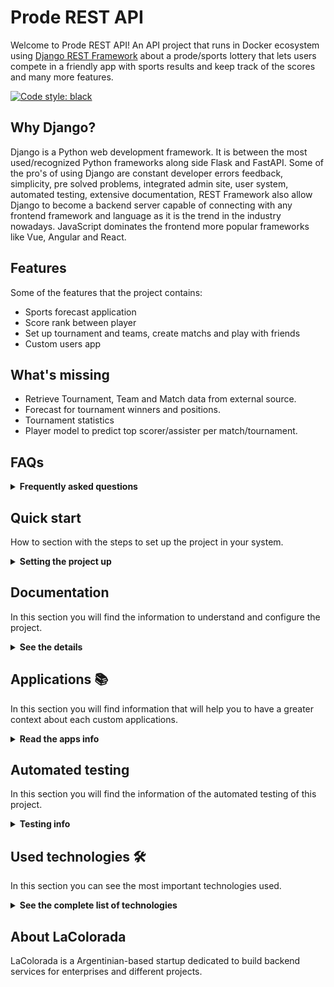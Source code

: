 # Prode REST API

Welcome to Prode REST API! An API project that runs in Docker ecosystem using [Django REST Framework](https://www.django-rest-framework.org/) about a prode/sports lottery that lets users compete in a friendly app with sports results and keep track of the scores and many more features.

[![Code style: black](https://img.shields.io/badge/code%20style-black-000000.svg)](https://github.com/psf/black)


## Why Django?

Django is a Python web development framework. It is between the most used/recognized Python frameworks along side Flask and FastAPI.
Some of the pro's of using Django are constant developer errors feedback, simplicity, pre solved problems, integrated admin site, user system, automated testing, extensive documentation, 
REST Framework also allow Django to become a backend server capable of connecting with any frontend framework and language as it is the trend in the industry nowadays. JavaScript dominates the frontend more popular frameworks like Vue, Angular and React.

## Features

Some of the features that the project contains:

- Sports forecast application
- Score rank between player
- Set up tournament and teams, create matchs and play with friends
- Custom users app

## What's missing

- Retrieve Tournament, Team and Match data from external source.
- Forecast for tournament winners and positions.
- Tournament statistics
- Player model to predict top scorer/assister per match/tournament.

## FAQs

<details><summary><b>Frequently asked questions</b></summary>

Q: Can i use the project for personal/commercial use?

A: Yes.

</details>

## Quick start

How to section with the steps to set up the project in your system.

<details><summary><b>Setting the project up</b></summary>

### Install dependencies

To run this project you need to install `Docker` and `Docker Compose`.

In [this article](https://support.netfoundry.io/hc/en-us/articles/360057865692-Installing-Docker-and-docker-compose-for-Ubuntu-20-04) are the details to install Docker and Docker Compose on a Linux machine. In case you want to install the tools on another platform or have any problems, you can read the official documentation of [Docker](https://docs.docker.com/get-docker/) and also that of [Docker Compose](https://docs.docker.com/compose/install/).

Continue with downloading the code when you have the dependencies installed and working.

### Download the code

To download the code, the best thing to do is to `fork` this project to your personal account by clicking on [this link](https://github.com/LaColorada/prode_rest/fork). Once you have the fork to your account, download it from the terminal with this command (remember to put your username in the link):

```
git clone https://github.com/USER/prode_rest.git
```

> In case you don't have a Github account, or you don't want to fork, you can directly clone this repo with the command `git clone https://github.com/LaColorada/prode_rest.git`.


### Initial project configuration

To run the application, you first need to download the database image with the `docker compose pull pgdb` command. Next, you need to compile the REST API service with the `docker compose build rest-api` command (it may take a few minutes).

When the above processes finish, start the database service with the command `docker compose up -d pgdb` from the root of the project. With the database running, it is necessary to create the tables that the application needs to work with the command `docker compose run rest-api python3 manage.py migrate`.

It is possible to load sample data to test the API as quickly as possible. The sample data is in the `.example_data` directory. The command needed for load fixture is as follows (in the example, the `example_data.json` fixtures will be loaded):

```
docker-compose run drf-api python3 manage.py loaddata .fixtures/example_data.json
```

### Run the application

With the initial configurations done, now it's time to run the API service with the command `docker compose up rest-api` (if you want to run the service in background, you can add the -d flag during execution). When the service starts, you can access the `Browsable API` from the browser by entering the [api root endpoint](http://localhost:8000/).

If you are able to access the `Browsable API`, it means that the application is running correctly.

</details>

## Documentation

In this section you will find the information to understand and configure the project.

<details><summary><b>See the details</b></summary>

### Main features

Below you can see the main features of the project:

* REST API fully explorable through the Django REST "Browsable API" and hyperlinks
* User registration, login, logout, password recovery, account activation
* Application administration panel
* Customized Browsable API for each endpoint
* Extensive usage documentation

The feature related to each application is included in the [Applications](#applications) section.

### Linter and formatter

This project uses Pylint linter and Black formatter.

#### Pylint

    Pylint is a static code analyser for Python 2 or 3. The latest version supports Python 3.7.2 and above.

[Pylint](https://pylint.pycqa.org/en/latest/)

#### Black

Black is(quote of project readme):

    Black is the uncompromising Python code formatter. By using it, you agree to cede control over minutiae of hand-formatting. In return, Black gives you speed, determinism, and freedom from pycodestyle nagging about formatting. You will save time and mental energy for more important matters. 

[Black](https://black.readthedocs.io/en/stable/)

### Django Configuration

In the file `./core/settings.py` you will find the general configuration of the Django project. Within this file, all kinds of Django configurations can be made, in which the following stand out:

* Selection and configuration of the database engine.
* Applications installed within the project.
* Time zone setting.
* Project debug configuration.
* Django REST Framework specific configuration.
* Template configuration.
* Directory configuration for static files.
* User model selection.
* User Authentication & Authorization.

For more information on all the possible configurations, you can access the official documentation at [this link](https://docs.djangoproject.com/en/3.2/topics/settings/).

### Browsable API

This application - by using Django REST Framework - has a functionality that makes the REST API browsable in HTML format. This feature is really an excellent functionality, as it enables you to explore, navigate, and discover the API without having to open any dedicated programs (such as Postman or other clients).

From the browsable API you can access to Home Endpoint, and navigate over the user registration, login, logout, password recovery and email confirmation flows. 

The usage flow related of each application is included in its [Applications](#applications) section.

### How to use the service API

The starting point of using the API is accessing its [root](http://localhost:8000) via a client or a browser. From there you can see some useful endpoints related to user registration, login, logout and probably your custom applications endpoints.

**User Registration, Verification & Login**

1. Access to the [root endpoint](http://localhost:8000) to explore the service endpoints.
2. Access to the [user registration](http://localhost:8000/auth/registration) endpoint to create an user account. Fill fields with your email and insert twice an strong password.
3. Verify your account via email accessing to the link shown in the console after registration.
4. Access to the email verification and insert your email and password. An access tokens will be returned. You can save it for your mobile/web/desktop app. If you are using the Browsable API the user will be logged in.
5. Go to [root endpoint](http://localhost:8000) and explore applications endpoints.

**User Logout**

To logout just follow the [user logout](http://localhost:8000/auth/logout) endpoint and send a POST request.

**User Password Reset**

If you have forgotten your password, you can recover it accessing to the [password change endpoint](http://localhost:8000/auth/password/change/). Follow the next steps:

1. Insert your email and send it via POST.
2. Check your email or the "django console email" to access to the link to password change.
3. Insert the needed fields. `UID` is the anteultimate URL slug, and the `Token` field is the last URL slug (probaby the token slug includes a "-" char). After required fields just type your new password twice and POST it.

**Applications flows**

The specific app endpoints are described in each section of [Applications](#applications).

### Using the admin site

The API service has an integrated administration panel that allows you to perform CRUD operations on each of registered applications models (tables). In this image you can see how the administration panel looks.

![screenshot-admin-panel](doc/screenshot-admin-panel.png)

To use the admin site you must create a superuser before. Execute the command `docker compose run rest-api python3 manage.py createsuperuser`, enter your email and your password twice and then go to [admin endpoint](http://localhost:8000/admin) to login with your credentials.

There are many sections included in the admin, like `Accounts`, `Tokens`, `Sites`, `Social Accounts` and `Users`. This applications are included in the base project to provide user auth flows.

Apart of the base sections, there are the custom applications, explained in the [Applications](#applications) section.

### Environment Variables

Some environment variables used by the database service, as well as the API service, are defined in the `env` file. Necessary variables can be added/removed. In case you accidentally delete the values or the env file, below you can find some values that work correctly with the application.

```
DJANGO_SECRET_KEY="django-insecure--oa7y^7se7-$1pg5kx21dyg-_$j@=h=s18mukwd91jx#gx@a*!"
DJANGO_DEBUG=True
DATABASE_NAME=postgres
DATABASE_USER=postgres
DATABASE_PASS=postgres
DATABASE_HOST=db
DATABASE_PORT=5432
```

It is **HIGHLY RECOMMENDED**that you change these variables if you want to use this application for productive purposes.

### Database manipulation

Django provides an excellent database manipulation without the need to use any external tools to perform the necessary operations.

If you want to make a simple backup of the database, execute the following command:

```
docker-compose run drf-api \
python3 manage.py dumpdata --indent 2 > .fixtures/db.json
```

If you want to make a backup of the database that can be used in a fresh database, execute the following command:

```
docker-compose run drf-api \
python3 manage.py dumpdata --indent 2 \
--exclude auth.permission --exclude contenttypes --exclude admin.logentry > .fixtures/db.json
```

To load the application data into a fresh database, run the following command to create the necessary tables:

```
docker-compose run django-rest-api python manage.py migrate
```

And then load data inside the tables:

```
docker-compose run django-rest-api python manage.py loaddata .fixtures/db.json
```


### Dir Structure

Folder structure for scalability. General folder contains:

```sh
├── [other files/folders]       # files/folders arount the Django project 
├── [project-root-folder]       # the root folder containing the Django app
|   ├── core                    # the main Django app folder
│   │   ├── commands            # commands executed by the Django shell 
│   │   ├── settings            # the folder to store different settings
│   │   |   └── settings.py
│   │   ├── tests               # package to store tests in an scalable way
│   │   |   ├── tests.py
|   │   │   |   ├── __init__.py 
|   │   │   |   └── tests.py 
│   │   ├── __init__.py 
│   │   ├── admin.py            # base logic related to admin classes
│   │   ├── asgi.py             # autogenerated
│   │   ├── auth.py             # logic related to identify the current user
│   │   ├── models.py           # base logic related to models
│   │   ├── pagination.py       # configurations about pagination 
│   │   ├── permissions.py      # the main permissions the project has
│   │   ├── urls.py             # main project url configurations
│   │   ├── utils.py            # module to support common things at project level
│   │   ├── validators.py       # logic related to validation at project level
│   │   ├── views.py            # views related to the project, not to applications
│   │   └── wsgi.py             # autogenerated
|   ├── [apps(root-folder lvl)] # the django applications
|   |   [app1]                  # example app folder
│   │   [app2]                  # example app folder
|   ├── [integrations]          # integrations with third party services
|   ├── [templates]             # all the project templates should be in this dir
│   ├── [tests]                 # package to store tests separately
│   │   ├── __init__.py
│   │   └── tests.py
|   └── manage.py               # module to manage the project and common operations
```

Application folder structure:

```sh
├── application
│   ├── migrations          
│   ├── models              # package to store models separatelu
│   │   ├── __init__.py
│   │   └── model.py
│   ├── __init__.py         # autogenerated
│   ├── admin.py            # admin class definition and configuration
│   ├── apps.py             # required by Django
│   ├── filters.py          # logic related to filter
│   ├── permissions.py      # application level permissions
│   ├── serializers.py      # application level serializers
│   ├── services.py         # logic related to the flows on the application
│   ├── urls.py             # application level url configuration
│   └── views.py            # views
```
</details>

## Applications 📚

In this section you will find information that will help you to have a greater context about each custom applications.

<details><summary><b>Read the apps info</b></summary>

### Prode API

The prode API manages matches, teams, tournaments and player forecast/score.

<details><summary><b>See all info related to Prode API</b></summary>

#### Prode Features

* Personalized teams and tournaments
* Match list and details
* Player forecast and score rank
* Admin area to create and modify the data with ease
* User endpoint
* Personalized user class with email as username
* Registration
* Login with JWT token
* Email verification

#### Prode sample data

The application comes with sample data ready to load at `.example_data/test_data.json`. To load this data you have to execute the command `docker-compose run django-rest-api python manage.py migrate` and then, execute the command `docker-compose run django-rest-api python manage.py loaddata .example_data/test_data.json` as explained in [Quick Start](#quick-start) section.

#### Using the Prode admin site

At first, it is necessary to create a superuser as described in the [Using the admin site](#using-the-admin-site) and then, login at the [admin endpoint](http://localhost:8000/admin). 

Inside the admin panel you can create different assesments, assign questions and options. From the left panel you can create all the entities that you consider necessary and the relationships between them.

#### ERD (Entity-Relation Desing)

In the next figure you can see the `Prode App` entities design and their relationships using the online tool [EDR Plus](https://erdplus.com/standalone).

![architecture](docs/prode/edr-figure.png)

An `Assesment` is defined only once, and in addition to its attributes, it has one or more` Questions` associated with it. In turn, each `Questions` has one or more` Options` associated with it.

In order to carry out an `Assesment` it is necessary for a` Taker` to register with its data, and to create an `Instance` of an` Assesment`. Each `Instance` has, in addition to its attributes, a UUID as an identifier. This allows the instance to be retrieved from another browser based on the Taker data.

#### Endpoints

Each endpoint is listed below, with its description and available methods.

* `/` - Shows a list with all the available resources of the application (GET)
* `prode/players/` - List all players objects (GET)
* `prode/players/<int:pk>/` - Shows the detail of player object (GET)
* `prode/matches/` - List all match objects (GET)
* `prode/matches/<int:pk>/` - Shows the detail of player object (GET)
* `prode/forecasts/` - List all forecast objects and create forecast (GET/POST)
* `prode/forecasts/<int:pk>/` - Shows the detail of player object (GET)
* `prode/teams/` - List all team objects (GET)
* `prode/teams/<int:pk>/` - Shows the detail of team object (GET)
* `prode/tournaments/` - List all tournament object (GET)
* `prode/tournaments/<int:pk>/` - Shows the detail of tournament object (GET)


Although the information of each endpoint is in the previous list, it is much better to navigate through the `Browsable API` that allows access to more information about each of the endpoints.

> Endpoints with (*) can only be accessed using staff or super user acccount.

</details>

## User

As user authorization trends to be a repetitive task, the best solution is to use pre built authorization modules that works great.
This project uses the following Django modules for user authorization:

* `dj_rest_auth`
* `allauth`
* `djangorestframework_simplejwt`

### User authorization endpoints

The response from the endpoint returns the id and URL of the created instance. With that id you can access the following endpoints:

* `auth/login/`: returns token key. (POST)
    username,
    email,
    password
* `auth/logout/`: logout endpoint. (POST)
* `auth/password/reset/`: use email to reset password. (POST)
    email
* `auth/password/reset/confirm`: confirm password reset.
    userid,
    token,
    new_password1,
    new_password2
* `auth/password/change/`: change user password.
    new_password1,
    new_password2
* `auth/user/`: returns pk, username, email, first_name, last_name.
    username,
    first_name,
    last_name
* `auth/token/verify/`: returns an empty JSON object.
    token
* `auth/token/refresh/`: Returns access token.
    refresh

### Registration endpoints

* `auth/registration/`: registration endpoint. (POST)
    username
    password1
    password2
    email
* `auth/registration/verify-email/`: verify email for registration. (POST)
    key
* `auth/registration/resend-email/`: resend verification email registration. (POST)
    email

</details>

## Automated testing

In this section you will find the information of the automated testing of this project.

<details><summary><b>Testing info</b></summary>

Automated testing of the endpoints and the code is included in the project to keep the changes and modifications error free. Very useful for working in teams as you can easily detect is something is not working.

Some of the benefits of using automated testing are:

- Higher application quality (less bugs)
- Easier refactoring (refactor: change the code with the same behavior)
- Easier version upgrades

The tests can be run using the following command: 

With the application server running in the container enter `docker compose exec drf-api python3 manage.py test`

If everything worked fine you should get the message `OK`.

They are stored in the folder `./tests/`.

* `/test_user_api.py` covers the user model and endpoint.
* `/test_tournament_api.py` covers the tournament model and endpoint.
* `/test_team_api.py` covers the team model and endpoint.
* `/test_match_api.py` covers the match model and endpoint.
* `/test_forecast_api.py` covers the forecast model and endpoint.
* `/test_player_api.py` covers the player model and endpoint.
* `/test_models.py` covers the models integrity and creation.

#### Coverage 

The coverage tool is used to find out how much code is tested by automated tests.

Briefing:

    Coverage.py is a tool for measuring code coverage of Python programs. It monitors your program, noting which parts of the code have been executed, then analyzes the source to identify code that could have been executed but was not.

    Coverage measurement is typically used to gauge the effectiveness of tests. It can show which parts of your code are being exercised by tests, and which are not.


Read more info about the project here [Coverage](https://pypi.org/project/coverage/).

The project comes with the coverage report already created. You can access it by opening the `./htmlcov/index.html` file in your web browser.

![architecture](docs/prode/coverage_report.png)

</details>

## Used technologies 🛠️

In this section you can see the most important technologies used.

<details><summary><b>See the complete list of technologies</b></summary><br>

* [Docker](https://www.docker.com/) - Ecosystem that allows the execution of software containers.
* [Docker Compose](https://docs.docker.com/compose/) - Tool that allows managing multiple Docker containers.
* [Python](https://www.python.org/) - Language in which the services are made.
* [Django](https://www.djangoproject.com/) - Popular Python framework for web application development.
* [Django REST Framework](https://www.django-rest-framework.org/) - Django-based framework for designing REST APIs.
* [PostgreSQL](https://www.postgresql.org/) - Database to query and store data.
* [Visual Studio Code](https://code.visualstudio.com/) - Popular multi-platform development IDE.

</details>

## About LaColorada 

LaColorada is a Argentinian-based startup dedicated to build backend services for enterprises and different projects.